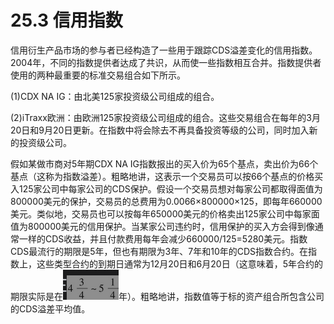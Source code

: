 # 25.3 信用指数


信用衍生产品市场的参与者已经构造了一些用于跟踪CDS溢差变化的信用指数。2004年，不同的指数提供者达成了共识，从而使一些指数相互合并。指数提供者使用的两种最重要的标准交易组合如下所示。


(1)CDX NA IG：由北美125家投资级公司组成的组合。


(2)iTraxx欧洲：由欧洲125家投资级公司组成的组合。这些交易组合在每年的3月20日和9月20日更新。在指数中将会除去不再具备投资等级的公司，同时加入新的投资级公司。


假如某做市商对5年期CDX NA IG指数报出的买入价为65个基点，卖出价为66个基点（这称为指数溢差）。粗略地讲，这表示一个交易员可以按66个基点的价格买入125家公司中每家公司的CDS保护。假设一个交易员想对每家公司都取得面值为800000美元的保护，交易员的总费用为0.0066×800000×125，即每年660000美元。类似地，交易员也可以按每年650000美元的价格卖出125家公司中每家面值为800000美元的信用保护。当某家公司违约时，信用保护的买入方会得到像通常一样的CDS收益，并且付款费用每年会减少660000/125=5280美元。指数CDS最流行的期限是5年，但也有期限为3年、7年和10年的CDS指数合约。在指数上，这些类型合约的到期日通常为12月20日和6月20日（这意味着，5年合约的期限实际是在![](images/2024-03-21-17-03-42.png)年）。粗略地讲，指数值等于标的资产组合所包含公司的CDS溢差平均值。